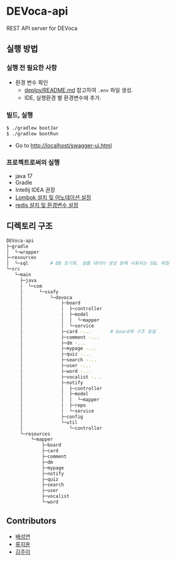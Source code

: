 # DEVoca-api

REST API server for DEVoca

## 실행 방법

### 실행 전 필요한 사항

- 환경 변수 확인
  - [deploy/README.md](../deploy/README.md) 참고하여 `.env` 파일 생성.
  - IDE, 실행환경 별 환경변수에 추가.

### 빌드, 실행

```bash
$ ./gradlew bootJar
$ ./gradlew bootRun
```

- Go to <http://localhost/swagger-ui.html>

### 프로젝트로써의 실행

- java 17
- Gradle
- Intellij IDEA 권장
- [Lombok 설치 및 어노테이션 설정](https://inpa.tistory.com/entry/IntelliJ-%F0%9F%92%BD-Lombok-%EC%84%A4%EC%B9%98-%EB%B0%A9%EB%B2%95-%EC%98%A4%EB%A5%98-%ED%95%B4%EA%B2%B0)
- [redis 설치 및 환경변수 설정](https://github.com/microsoftarchive/redis/releases)

## 디렉토리 구조

```bash
DEVoca-api
├─gradle
│  └─wrapper
├─resources
│  └─sql        # DB 초기화, 샘플 데이터 생성 등에 사용되는 SQL 파일
└─src
   └─main
     ├─java
     │  └─com
     │      └─ssafy
     │          └─devoca
     │              ├─board
     │              │  ├─controller
     │              │  ├─model
     │              │  │  └─mapper
     │              │  └─service
     │              ├─card -...       # board와 구조 동일
     │              ├─comment -...
     │              ├─dm -...
     │              ├─mypage -...
     │              ├─quiz -...
     │              ├─search -...
     │              ├─user -...
     │              ├─word -...
     │              ├─vocalist -...
     │              ├─notify
     │              │  ├─controller
     │              │  ├─model
     │              │  │  └─mapper
     │              │  ├─repo
     │              │  └─service
     │              ├─config
     │              └─util
     │                 └─controller
     └─resources
         └─mapper
             ├─board
             ├─card
             ├─comment
             ├─dm
             ├─mypage
             ├─notify
             ├─quiz
             ├─search
             ├─user
             ├─vocalist
             └─word
```

## Contributors

- [배성연](https://github.com/bae2019)
- [류지윤](https://github.com/Ryujy)
- [김주이](https://github.com/jjuyii49)
